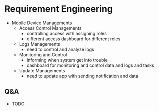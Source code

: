 # Requirement Engineering

- Mobile Device Managements
  - Access Control Managements
    - controlling access with assigning roles
    - different access dashboard for different roles
  - Logs Managements
    - need to control and analyze logs
  - Monitoring and Control
    - informing when system get into trouble
    - dashboard for monitoring and control data and logs and tasks
  - Update Managements
    - need to update app with sending notification and data

## Q&A

- TODO
